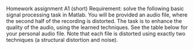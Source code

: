 Homework assignment A1 (short)
Requirement: solve the following basic signal processing task in Matlab. You will be provided an audio file, where the second half of the recording is distorted. The task is to enhance the quality of the audio, using the learned techniques. See the table below for your personal audio file. Note that each file is distorted using exactly two techniques (a structural distortion and noise).
